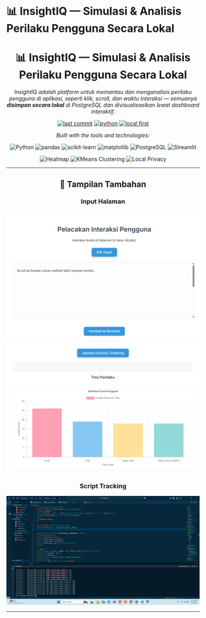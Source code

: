 # 📊 InsightIQ — Simulasi & Analisis Perilaku Pengguna Secara Lokal

<div align="center">

# 📊 **InsightIQ — Simulasi & Analisis Perilaku Pengguna Secara Lokal**

*InsightIQ adalah platform untuk memantau dan menganalisis perilaku pengguna di aplikasi, seperti klik, scroll, dan waktu interaksi — semuanya **disimpan secara lokal** di PostgreSQL dan divisualisasikan lewat dashboard interaktif.*

[![last commit](https://img.shields.io/badge/last%20commit-today-brightgreen)](#)
[![python](https://img.shields.io/badge/python-100%25-yellow?logo=python&logoColor=white)](#)
[![local first](https://img.shields.io/badge/Local%20First-✅-blue)](#)

*Built with the tools and technologies:*

![Python](https://img.shields.io/badge/Python-3.10%2B-3776AB?logo=python&logoColor=white)
![pandas](https://img.shields.io/badge/pandas-Data%20Analysis-150458?logo=pandas&logoColor=white)
![scikit-learn](https://img.shields.io/badge/scikit--learn-KMeans-f7931e?logo=scikit-learn&logoColor=white)
![matplotlib](https://img.shields.io/badge/matplotlib-Visualization-11557c?logo=matplotlib&logoColor=white)
![PostgreSQL](https://img.shields.io/badge/PostgreSQL-Database-336791?logo=postgresql&logoColor=white)
![Streamlit](https://img.shields.io/badge/Streamlit-Interactive%20Dashboard-ff4b4b?logo=streamlit&logoColor=white)

![Heatmap](https://img.shields.io/badge/Heatmap%20Visualization-🔥-orange)
![KMeans Clustering](https://img.shields.io/badge/KMeans%20Clustering-🧠-success)
![Local Privacy](https://img.shields.io/badge/Privacy%20First-🔒-blue)

---

## 📸 Tampilan Tambahan

### Input Halaman
![Input Halaman](images/input%20tampilan.png)

![Tampilan Dashboard](images/visual%20hasil%20perilaku.png)

### Script Tracking
![Script Tracking](images/script.png)

---


